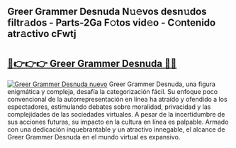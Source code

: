 ## Greer Grammer Desnuda N𝚞𝚎vos desn𝚞dos filtr𝚊dos - Parts-2Ga F𝚘tos vid𝚎o - C𝚘ntenido atr𝚊ctivo cFwtj

# <h2><a href="http://mb2nsv.tromn.icu/?c=Greer+Grammer+Desnuda">🔗👉👉👉 Greer Grammer Desnuda 🔗🔗</a></h2>

[![Greer Grammer Desnuda nuevo](https://i.imgur.com/pEAQMta.gif)](http://mb2nsv.tromn.icu/?c=Greer+Grammer+Desnuda)
Greer Grammer Desnuda, una figura enigmática y compleja, desafía la categorización fácil. Su enfoque poco convencional de la autorrepresentación en línea ha atraído y ofendido a los espectadores, estimulando debates sobre moralidad, privacidad y las complejidades de las sociedades virtuales. A pesar de la incertidumbre de sus acciones futuras, su impacto en la cultura en línea es palpable. Armado con una dedicación inquebrantable y un atractivo innegable, el alcance de Greer Grammer Desnuda en el mundo virtual es expansivo.
